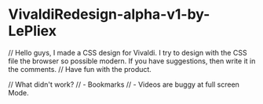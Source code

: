 # VivaldiRedesign-alpha-v1-by-LePliex
// Hello guys, I made a CSS design for Vivaldi. I try to design with the CSS file the browser so possible modern. If you have suggestions, then write it in the comments.
// Have fun with the product.

// What didn't work?
// - Bookmarks
// - Videos are buggy at full screen Mode.

